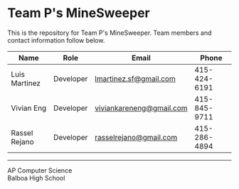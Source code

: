 Team P's MineSweeper
===

This is the repository for Team P's MineSweeper.  Team members and contact information follow below.

Name|Role|Email|Phone
---|---|---|---
Luis Martinez|Developer|lmartinez.sf@gmail.com|415-424-6191
Vivian Eng|Developer|viviankareneng@gmail.com|415-845-9711
Rassel Rejano|Developer|rasselrejano@gmail.com|415-286-4894

---
AP Computer Science<br>
Balboa High School
